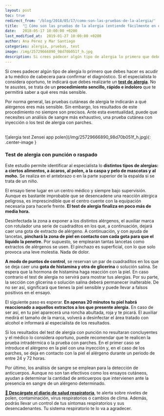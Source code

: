 ```yaml
---
layout: post
toc: true
redirect_from: '/blog/2018/05/17/como-son-las-pruebas-de-la-alergia/'
title:  "🤧 Cómo son las pruebas de la alergia (entiende fácilmente en que consisten)"
date:   2018-05-17 10:00:00 +0200
last_modified_at:  2019-01-27 10:00:00 +0200
author: Ana Pérez y Mar Santiago
categories: alergia, pruebas, test
image: /img/25729666890_98d70b051f_h.jpg
description: Si crees padecer algún tipo de alergia lo primero que debes hacer es acudir a tu médico de cabecera para confirmar el diagnóstico. Si el especialista lo considera oportuno, te indicará que debes,...
---
```


Si crees padecer algún tipo de alergia lo primero que debes hacer es acudir a tu médico de cabecera para confirmar el diagnóstico. Si el especialista lo considera oportuno, te indicará que debes realizarte un **[test de alergia](https://medlineplus.gov/spanish/ency/article/003519.htm)**. No te asustes, se trata de un **procedimiento sencillo, rápido e indoloro** que te permitirá saber a qué eres más sensible.

Por norma general, las pruebas cutáneas de alergia te indicarán a qué alérgenos eres más sensible. Sin embargo, los resultados de este procedimiento no siempre son precisos. Ante esta eventualidad, puede que necesites un análisis de sangre más exhaustivo, una prueba cutánea con inyección o los test de alergia con parches.

<br>
![alergia test Zensei app polen](/img/25729666890_98d70b051f_h.jpg){: .center-image }
<br>

### Test de alergia con punción o raspado

Este estudio permite identificar al especialista lo **distintos tipos de alergias: a ciertos alimentos, a ácaros, al polen, a la caspa y pelo de mascotas y al moho.** Se realiza en el antebrazo o en la parte superior de la espalda si se trata de un niño.

El ensayo tiene lugar en un centro médico y siempre bajo supervisión. Aunque es bastante improbable que se desencadene una reacción alérgica peligrosa, es imprescindible que el centro cuente con la equipación necesaria para hacerle frente. **El test de alergia finaliza en poco más de media hora.**

Desinfectada la zona a exponer a los distintos alérgenos, el auxiliar marca con rotulador una serie de cuadraditos en los que, a continuación, dejará caer una gota de extracto de alérgeno. A continuación, y con ayuda de lancetas, **pinchará la zona de piel en contacto con cada gota para que el líquido la penetre.** Por supuesto, se emplearan tantas lancetas como extractos de alérgenos se usen. El pinchazo es superficial, con lo que solo provoca una leve molestia. Nada de dolor.

**A modo de puntos de control**, se reservan un par de cuadraditos en los que se deja caer una **gota de histamina y otra de glicerina** o solución salina. Se espera que la hormona de histamina haga reacción con la piel. En caso contrario el test de alergia no servirá para mostrar tus alergias. Por su parte, la sección con glicerina o solución salina deberá permanecer inalterable. De no ser así, significará que tienes la piel sensible y puede llevar a falsos positivos en el ensayo.

El siguiente paso es esperar. **En apenas 20 minutos tu piel habrá reaccionado a aquellos extractos a los que presente alergia.** En caso de ser así, en tu piel aparecerá una roncha abultada, roja y te picará. El auxiliar medirá el tamaño de la marca, volverá a desinfectar el área tratado con alcohol e informará al especialista de los resultados.

Si los resultados del test de alergia con punción no resultaran concluyentes y el médico lo considera oportuno, puede recomendar que te realicen la prueba intradérmica o la prueba con parches. En el primer caso se introduce el alérgeno en la piel con una inyección y, en el caso de los parches, se deja en contacto con la piel el alérgeno durante un periodo de entre 24 y 72 horas.

Por último, los análisis de sangre se emplean para la detección de anticuerpos. Aunque no son tan efectivos como los ensayos cutáneos, ayudan a determinar la cantidad de anticuerpos que intervienen ante la presencia en sangre de un alérgeno determinado.

**[📱 Descárgate el diario de salud respiratoria](https://zenseiapp.com)**, te alerta sobre niveles de polen, contaminación, virus respiratorios o cambios de clima. Además, podrás llevar un control de tus síntomas respiratorios y sus desencadenantes. Tu sistema respiratorio te lo va a agradecer.


